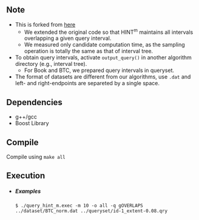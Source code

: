## Note
* This is forked from [here](https://github.com/pbour/hint)
    * We extended the original code so that HINT<sup>m</sup> maintains all intervals overlapping a given query interval.
    * We measured only candidate computation time, as the sampling operation is totally the same as that of interval tree.
* To obtain query intervals, activate `output_query()` in another algorithm directory (e.g., interval tree).
    * For Book and BTC, we prepared query intervals in queryset.
* The format of datasets are different from our algorithms, use `.dat` and left- and right-endpoints are separeted by a single space.

## Dependencies
- g++/gcc
- Boost Library 

## Compile
Compile using ```make all```

## Execution
- ##### Examples
    ```
    $ ./query_hint_m.exec -m 10 -o all -q gOVERLAPS ../dataset/BTC_norm.dat ../queryset/id-1_extent-0.08.qry
    ```

